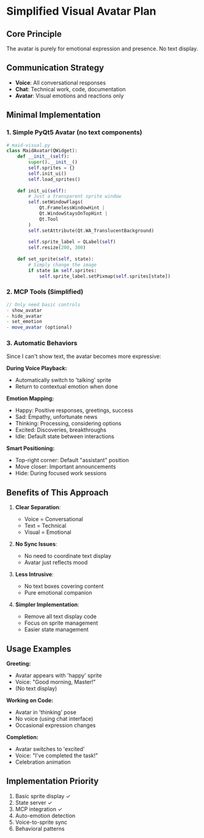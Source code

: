 # Simplified Visual Avatar Plan

## Core Principle
The avatar is purely for emotional expression and presence. No text display.

## Communication Strategy
- **Voice**: All conversational responses
- **Chat**: Technical work, code, documentation  
- **Avatar**: Visual emotions and reactions only

## Minimal Implementation

### 1. Simple PyQt5 Avatar (no text components)
```python
# maid-visual.py
class MaidAvatar(QWidget):
    def __init__(self):
        super().__init__()
        self.sprites = {}
        self.init_ui()
        self.load_sprites()
        
    def init_ui(self):
        # Just a transparent sprite window
        self.setWindowFlags(
            Qt.FramelessWindowHint | 
            Qt.WindowStaysOnTopHint | 
            Qt.Tool
        )
        self.setAttribute(Qt.WA_TranslucentBackground)
        
        self.sprite_label = QLabel(self)
        self.resize(200, 300)
        
    def set_sprite(self, state):
        # Simply change the image
        if state in self.sprites:
            self.sprite_label.setPixmap(self.sprites[state])
```

### 2. MCP Tools (Simplified)
```javascript
// Only need basic controls
- show_avatar
- hide_avatar  
- set_emotion
- move_avatar (optional)
```

### 3. Automatic Behaviors

Since I can't show text, the avatar becomes more expressive:

**During Voice Playback:**
- Automatically switch to 'talking' sprite
- Return to contextual emotion when done

**Emotion Mapping:**
- Happy: Positive responses, greetings, success
- Sad: Empathy, unfortunate news
- Thinking: Processing, considering options
- Excited: Discoveries, breakthroughs
- Idle: Default state between interactions

**Smart Positioning:**
- Top-right corner: Default "assistant" position
- Move closer: Important announcements
- Hide: During focused work sessions

## Benefits of This Approach

1. **Clear Separation**:
   - Voice = Conversational
   - Text = Technical
   - Visual = Emotional

2. **No Sync Issues**:
   - No need to coordinate text display
   - Avatar just reflects mood

3. **Less Intrusive**:
   - No text boxes covering content
   - Pure emotional companion

4. **Simpler Implementation**:
   - Remove all text display code
   - Focus on sprite management
   - Easier state management

## Usage Examples

**Greeting:**
- Avatar appears with 'happy' sprite
- Voice: "Good morning, Master!"
- (No text display)

**Working on Code:**
- Avatar in 'thinking' pose
- No voice (using chat interface)
- Occasional expression changes

**Completion:**
- Avatar switches to 'excited'
- Voice: "I've completed the task!"
- Celebration animation

## Implementation Priority

1. Basic sprite display ✓
2. State server ✓
3. MCP integration ✓
4. Auto-emotion detection
5. Voice-to-sprite sync
6. Behavioral patterns